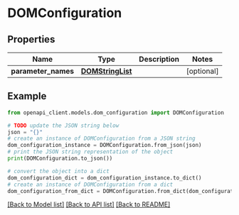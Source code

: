# DOMConfiguration


## Properties

Name | Type | Description | Notes
------------ | ------------- | ------------- | -------------
**parameter_names** | [**DOMStringList**](DOMStringList.md) |  | [optional] 

## Example

```python
from openapi_client.models.dom_configuration import DOMConfiguration

# TODO update the JSON string below
json = "{}"
# create an instance of DOMConfiguration from a JSON string
dom_configuration_instance = DOMConfiguration.from_json(json)
# print the JSON string representation of the object
print(DOMConfiguration.to_json())

# convert the object into a dict
dom_configuration_dict = dom_configuration_instance.to_dict()
# create an instance of DOMConfiguration from a dict
dom_configuration_from_dict = DOMConfiguration.from_dict(dom_configuration_dict)
```
[[Back to Model list]](../README.md#documentation-for-models) [[Back to API list]](../README.md#documentation-for-api-endpoints) [[Back to README]](../README.md)


